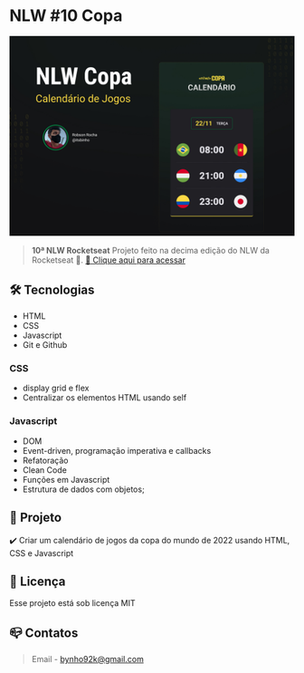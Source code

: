 # NLW #10 Copa

![preview](preview/Capa.jpg)

> <b>10ª NLW Rocketseat</b>
> Projeto feito na decima edição do NLW da Rocketseat :rocket:.
[🔗 Clique aqui para acessar](https://itsbinho.github.io/uploadNLW_COPA/)

## :hammer_and_wrench: Tecnologias

- HTML
- CSS
- Javascript
- Git e Github

### CSS
- display grid e flex
- Centralizar os elementos HTML usando self

### Javascript
- DOM
- Event-driven, programação imperativa e callbacks
- Refatoração
- Clean Code
- Funções em Javascript
- Estrutura de dados com objetos;

## :dart:  Projeto

:heavy_check_mark:  Criar um calendário de jogos da copa do mundo de 2022 usando HTML, CSS e Javascript
## :memo: Licença

Esse projeto está sob licença MIT
## :mailbox_closed: Contatos

> Email - bynho92k@gmail.com